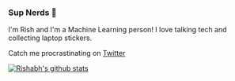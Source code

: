 ### Sup Nerds 👋

I'm Rish and I'm a Machine Learning person! I love talking tech and collecting laptop stickers.

Catch me procrastinating on [Twitter](https://twitter.com/rishabh16_)

[![Rishabh's github stats](https://github-readme-stats.vercel.app/api?username=rish-16&show_icons=true&theme=dark&hide=["issues"])](https://github.com/anuraghazra/github-readme-stats)
